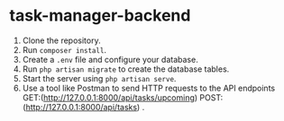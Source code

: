 # task-manager-backend
1. Clone the repository.
2. Run `composer install`.
3. Create a `.env` file and configure your database.
4. Run `php artisan migrate` to create the database tables.
5. Start the server using `php artisan serve`.
6. Use a tool like Postman to send HTTP requests to the API endpoints
    GET:(http://127.0.0.1:8000/api/tasks/upcoming)
    POST:(http://127.0.0.1:8000/api/tasks)
.
